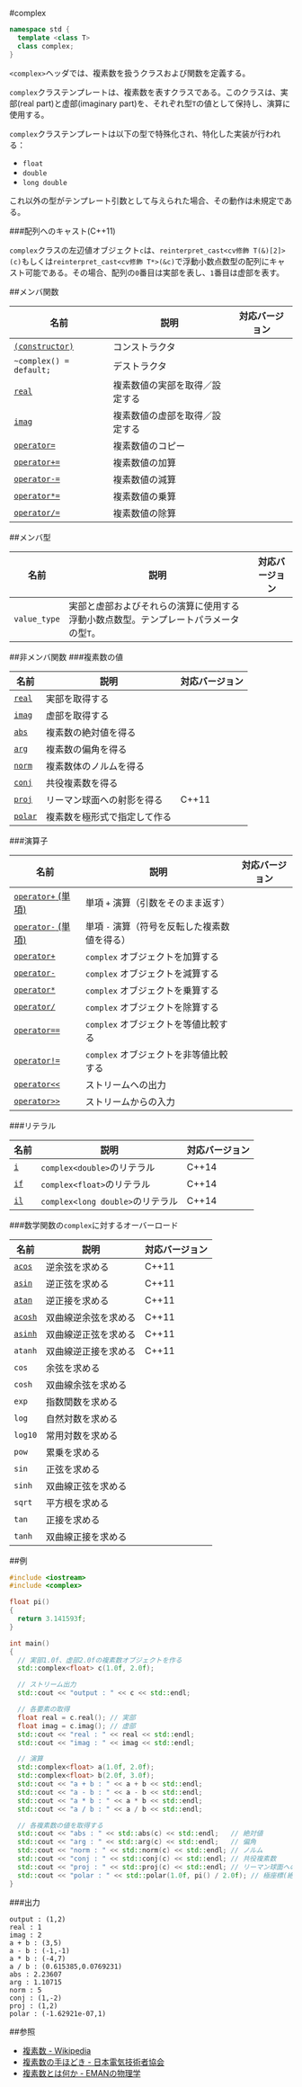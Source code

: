 #complex
```cpp
namespace std {
  template <class T>
  class complex;
}
```

`<complex>`ヘッダでは、複素数を扱うクラスおよび関数を定義する。


`complex`クラステンプレートは、複素数を表すクラスである。このクラスは、実部(real part)と虚部(imaginary part)を、それぞれ型`T`の値として保持し、演算に使用する。

`complex`クラステンプレートは以下の型で特殊化され、特化した実装が行われる：

- `float`
- `double`
- `long double`

これ以外の型がテンプレート引数として与えられた場合、その動作は未規定である。


###配列へのキャスト(C++11)

`complex`クラスの左辺値オブジェクト`c`は、`reinterpret_cast<cv修飾 T(&)[2]>(c)`もしくは`reinterpret_cast<cv修飾 T*>(&c)`で浮動小数点数型の配列にキャスト可能である。その場合、配列の`0`番目は実部を表し、`1`番目は虚部を表す。


##メンバ関数

| 名前                                                  | 説明                           | 対応バージョン |
|-------------------------------------------------------|--------------------------------|----------------|
| [`(constructor)`](complex/complex/complex.md)         | コンストラクタ                 |                |
| `~complex() = default;`                               | デストラクタ                   |                |
| [`real`](complex/complex/real.md)                     | 複素数値の実部を取得／設定する |                |
| [`imag`](complex/complex/imag.md)                     | 複素数値の虚部を取得／設定する |                |
| [`operator=`](complex/complex/op_assign.md)           | 複素数値のコピー               |                |
| [`operator+=`](complex/complex/op_plus_assign.md)     | 複素数値の加算                 |                |
| [`operator-=`](complex/complex/op_minus_assign.md)    | 複素数値の減算                 |                |
| [`operator*=`](complex/complex/op_multiply_assign.md) | 複素数値の乗算                 |                |
| [`operator/=`](complex/complex/op_divide_assign.md)   | 複素数値の除算                 |                |


##メンバ型

| 名前 | 説明 | 対応バージョン |
|--------------|------|----------------|
| `value_type` | 実部と虚部およびそれらの演算に使用する浮動小数点数型。テンプレートパラメータの型`T`。 | |


##非メンバ関数
###複素数の値

| 名前                        | 説明                                                 | 対応バージョン |
|-----------------------------|------------------------------------------------------|----------------|
| [`real`](complex/real.md)   | 実部を取得する                                       |                |
| [`imag`](complex/imag.md)   | 虚部を取得する                                       |                |
| [`abs`](complex/abs.md)     | 複素数の絶対値を得る                                 |                |
| [`arg`](complex/arg.md)     | 複素数の偏角を得る                                   |                |
| [`norm`](complex/norm.md)   | 複素数体のノルムを得る                               |                |
| [`conj`](complex/conj.md)   | 共役複素数を得る                                     |                |
| [`proj`](complex/proj.md)   | リーマン球面への射影を得る                           | C++11          |
| [`polar`](complex/polar.md) | 複素数を極形式で指定して作る                         |                |


###演算子

| 名前                                            | 説明                                          | 対応バージョン |
|-------------------------------------------------|-----------------------------------------------|----------------|
| [`operator+` (単項)](complex/op_unary_plus.md)  | 単項 `+` 演算（引数をそのまま返す）           |                |
| [`operator-` (単項)](complex/op_unary_minus.md) | 単項 `-` 演算（符号を反転した複素数値を得る） |                |
| [`operator+`](complex/op_plus.md)               | `complex` オブジェクトを加算する              |                |
| [`operator-`](complex/op_minus.md)              | `complex` オブジェクトを減算する              |                |
| [`operator*`](complex/op_multiply.md)           | `complex` オブジェクトを乗算する              |                |
| [`operator/`](complex/op_divide.md)             | `complex` オブジェクトを除算する              |                |
| [`operator==`](complex/op_equal.md)             | `complex` オブジェクトを等値比較する          |                |
| [`operator!=`](complex/op_not_equal.md)         | `complex` オブジェクトを非等値比較する        |                |
| [`operator<<`](complex/op_ostream.md)           | ストリームへの出力                            |                |
| [`operator>>`](complex/op_istream.md)           | ストリームからの入力                          |                |


###リテラル

| 名前                     | 説明                             | 対応バージョン |
|--------------------------|----------------------------------|----------------|
| [`i`](complex/op_i.md)   | `complex<double>`のリテラル      | C++14          |
| [`if`](complex/op_if.md) | `complex<float>`のリテラル       | C++14          |
| [`il`](complex/op_il.md) | `complex<long double>`のリテラル | C++14          |


###数学関数の`complex`に対するオーバーロード

| 名前    | 説明                 | 対応バージョン |
|---------|----------------------|----------------|
| [`acos`](complex/acos.md)     | 逆余弦を求める       | C++11 |
| [`asin`](complex/asin.md)     | 逆正弦を求める       | C++11 |
| [`atan`](complex/atan.md)     | 逆正接を求める       | C++11 |
| [`acosh`](complex/acosh.md)   | 双曲線逆余弦を求める | C++11 |
| [`asinh`](complex/asinh.md)   | 双曲線逆正弦を求める | C++11 |
| `atanh` | 双曲線逆正接を求める | C++11 |
| `cos`   | 余弦を求める         | |
| `cosh`  | 双曲線余弦を求める   | |
| `exp`   | 指数関数を求める     | |
| `log`   | 自然対数を求める     | |
| `log10` | 常用対数を求める     | |
| `pow`   | 累乗を求める         | |
| `sin`   | 正弦を求める         | |
| `sinh`  | 双曲線正弦を求める   | |
| `sqrt`  | 平方根を求める       | |
| `tan`   | 正接を求める         | |
| `tanh`  | 双曲線正接を求める   | |


##例
```cpp
#include <iostream>
#include <complex>

float pi()
{
  return 3.141593f;
}

int main()
{
  // 実部1.0f、虚部2.0fの複素数オブジェクトを作る
  std::complex<float> c(1.0f, 2.0f);

  // ストリーム出力
  std::cout << "output : " << c << std::endl;

  // 各要素の取得
  float real = c.real(); // 実部
  float imag = c.imag(); // 虚部
  std::cout << "real : " << real << std::endl;
  std::cout << "imag : " << imag << std::endl;

  // 演算
  std::complex<float> a(1.0f, 2.0f);
  std::complex<float> b(2.0f, 3.0f);
  std::cout << "a + b : " << a + b << std::endl;
  std::cout << "a - b : " << a - b << std::endl;
  std::cout << "a * b : " << a * b << std::endl;
  std::cout << "a / b : " << a / b << std::endl;

  // 各複素数の値を取得する
  std::cout << "abs : " << std::abs(c) << std::endl;   // 絶対値
  std::cout << "arg : " << std::arg(c) << std::endl;   // 偏角
  std::cout << "norm : " << std::norm(c) << std::endl; // ノルム
  std::cout << "conj : " << std::conj(c) << std::endl; // 共役複素数
  std::cout << "proj : " << std::proj(c) << std::endl; // リーマン球面への射影
  std::cout << "polar : " << std::polar(1.0f, pi() / 2.0f); // 極座標(絶対値：1.0、偏角：円周率÷2.0)から複素数を作る
}
```

###出力
```
output : (1,2)
real : 1
imag : 2
a + b : (3,5)
a - b : (-1,-1)
a * b : (-4,7)
a / b : (0.615385,0.0769231)
abs : 2.23607
arg : 1.10715
norm : 5
conj : (1,-2)
proj : (1,2)
polar : (-1.62921e-07,1)
```


##参照
- [複素数 - Wikipedia](http://ja.wikipedia.org/wiki/複素数)
- [複素数の手ほどき - 日本電気技術者協会](http://www.jeea.or.jp/course/contents/01109/)
- [複素数とは何か - EMANの物理学](http://homepage2.nifty.com/eman/math/imaginary01.html)

